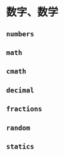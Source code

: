 #	数字、数学

##	`numbers`

##	`math`

##	`cmath`

##	`decimal`

##	`fractions`

##	`random`

##	`statics`


